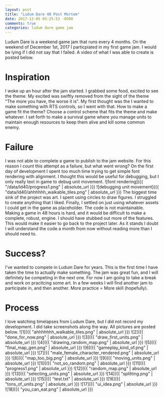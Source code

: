 ```yaml
---
layout: post
title: "Ludum Dare 40 Post Mortem"
date: 2017-12-05 05:25:53 -0500
comments: true
categories: ludum dare game jam
---
```

Ludum Dare is a weekend game jam that runs every 4 months. On the weekend of
December 1st, 2017 I particpiated in my first game jam. I would be lying if I
did not say that I failed. A video of what I was able to create is posted below.
# Inspiration
I woke up an hour after the jam started. I grabbed some food, excited to see the
theme. My excited was swiftly removed from the sight of the theme "The more you
have, the worse it is". My first thought was the I wanted to make something with
RTS controls, so I went with that. How to make a game fit the theme? Choose a
control scheme that fits the theme and make whatever. I set forth to make a
survival game where you manage units to maintain enough resources to keep them
alive and kill some common enemy. 
# Failure
I was not able to complete a game to publish to the jam website. For this
reason I count this attempt as a failure, but what went wrong? On the first day
of development I spent too much time trying to get simple font rendering with
alignment. I thought this would be useful for debugging, but I only really text
in game to debug unit movement.
![font rendering]({{ "/data/ld40/progress1.png" | absolute_url }})
![debugging unit movement]({{ "data/ld40/ahhhhhh_walkable_tiles.png" | absolute_url }})
The biggest time sink of the project was art. I spent using circles to draw
figures. I struggled to create anything that I liked. Finally, I settled on just
using whatever assets I could get in the game as placeholder.
The code is not maintainable. Making a game in 48 hours is hard, and it
would be difficult to make a complete, robust, engine. I should have stubbed
out more of the features. This would make it easier to go back to the
project later. As it stands I doubt I will understand the code a month from
now without reading more than I should need to. 
# Success?
I've wanted to compete in Ludum Dare for years. This is the first time I
have taken the time to actually make something. The jam was great fun, and I
will definitely be competing in the next one. For now I am going to take a break
and work on pracitcing some art. In a few weeks I will find another jam to
participate in, and then another. More practice = More skill (hopefully).
# Process 
I love watching timelapses from Ludum Dare, but I did not record my
development. I did take screenshots along the way. All pictures are posted
below.
![1]({{ "ahhhhhhh_walkable_tiles.png" | absolute_url }})
![2]({{ "done_for_now.png" | absolute_url }})
![3]({{ "draw_first_units.png" | absolute_url }})
![4]({{ "drawing_random_map.png" | absolute_url }})
![5]({{ "final_map_gen.png" | absolute_url }})
![6]({{ "gameplay_kind_of.png" | absolute_url }})
![7]({{ "male_female_character_rendered.png" | absolute_url }})
![8]({{ "map_too_big.png" | absolute_url }})
![9]({{ "moving_units.png" | absolute_url }})
![10]({{ "not_so_random.png" | absolute_url }})
![11]({{ "progress1.png" | absolute_url }})
![12]({{ "random_map.png" | absolute_url }})
![13]({{ "selecting_units.png" | absolute_url }})
![14]({{ "splitting.png" | absolute_url }})
![15]({{ "test.txt" | absolute_url }})
![16]({{ "tons_of_units.png" | absolute_url }})
![17]({{ "ui_idea.png" | absolute_url }})
![18]({{ "you_can_eat.png" | absolute_url }})
